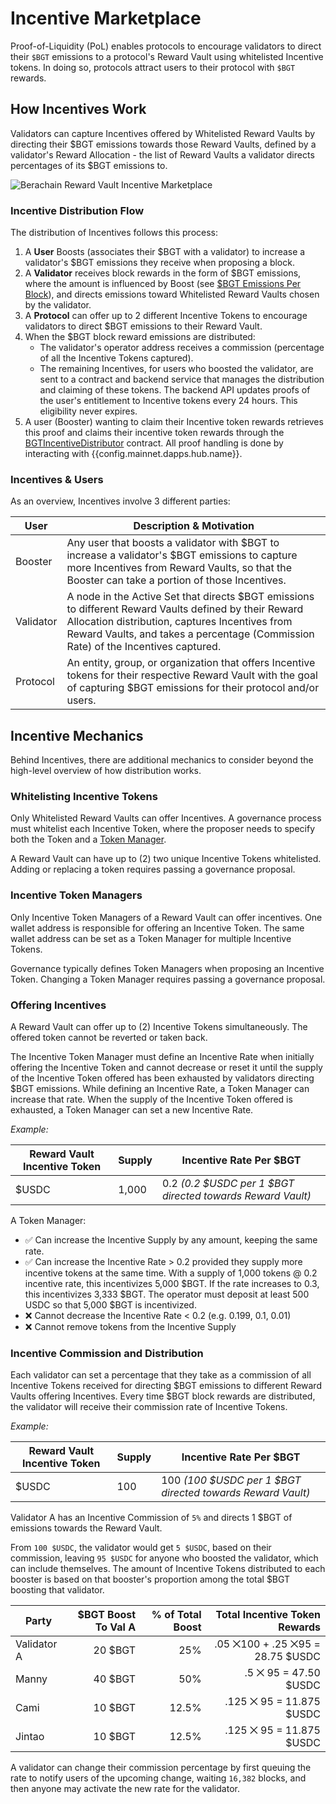 <script setup>
  import config from '@berachain/config/constants.json';
</script>

# Incentive Marketplace

Proof-of-Liquidity (PoL) enables protocols to encourage validators to direct their `$BGT` emissions to a protocol's Reward Vault using whitelisted Incentive tokens. In doing so, protocols attract users to their protocol with `$BGT` rewards.

## How Incentives Work

Validators can capture Incentives offered by Whitelisted Reward Vaults by directing their $BGT emissions towards those Reward Vaults, defined by a validator's Reward Allocation - the list of Reward Vaults a validator directs percentages of its $BGT emissions to.

![Berachain Reward Vault Incentive Marketplace](/assets/berachain-incentive-marketplace.png)

### Incentive Distribution Flow

The distribution of Incentives follows this process:

1. A **User** Boosts (associates their $BGT with a validator) to increase a validator's $BGT emissions they receive when proposing a block.
2. A **Validator** receives block rewards in the form of $BGT emissions, where the amount is influenced by Boost (see [\$BGT Emissions Per Block](/learn/pol/bgtmath#bgt-emissions-per-block)), and directs emissions toward Whitelisted Reward Vaults chosen by the validator.
3. A **Protocol** can offer up to 2 different Incentive Tokens to encourage validators to direct $BGT emissions to their Reward Vault.
4. When the $BGT block reward emissions are distributed:
   - The validator's operator address receives a commission (percentage of all the Incentive Tokens captured).
   - The remaining Incentives, for users who boosted the validator, are sent to a contract and backend service that manages the distribution and claiming of these tokens. The backend API updates proofs of the user's entitlement to Incentive tokens every 24 hours. This eligibility never expires.
5. A user (Booster) wanting to claim their Incentive token rewards retrieves this proof and claims their incentive token rewards through the [BGTIncentiveDistributor](/developers/contracts/bgtincentivedistributor) contract. All proof handling is done by interacting with <a :href="config.mainnet.dapps.hub.url">{{config.mainnet.dapps.hub.name}}</a>. 

### Incentives & Users

As an overview, Incentives involve 3 different parties:

| User      | Description & Motivation                                                                                                                                                                                                                      |
| --------- | --------------------------------------------------------------------------------------------------------------------------------------------------------------------------------------------------------------------------------------------- |
| Booster   | Any user that boosts a validator with $BGT to increase a validator's $BGT emissions to capture more Incentives from Reward Vaults, so that the Booster can take a portion of those Incentives.                              |
| Validator | A node in the Active Set that directs $BGT emissions to different Reward Vaults defined by their Reward Allocation distribution, captures Incentives from Reward Vaults, and takes a percentage (Commission Rate) of the Incentives captured. |
| Protocol  | An entity, group, or organization that offers Incentive tokens for their respective Reward Vault with the goal of capturing $BGT emissions for their protocol and/or users.                                                                   |

## Incentive Mechanics

Behind Incentives, there are additional mechanics to consider beyond the high-level overview of how distribution works.

### Whitelisting Incentive Tokens

Only Whitelisted Reward Vaults can offer Incentives. A governance process must whitelist each Incentive Token, where the proposer needs to specify both the Token and a [Token Manager](#incentive-token-managers).

A Reward Vault can have up to (2) two unique Incentive Tokens whitelisted. Adding or replacing a token requires passing a governance proposal.

### Incentive Token Managers

Only Incentive Token Managers of a Reward Vault can offer incentives. One wallet address is responsible for offering an Incentive Token. The same wallet address can be set as a Token Manager for multiple Incentive Tokens.

Governance typically defines Token Managers when proposing an Incentive Token.
Changing a Token Manager requires passing a governance proposal.

### Offering Incentives

A Reward Vault can offer up to (2) Incentive Tokens simultaneously. The offered token cannot be reverted or taken back.

The Incentive Token Manager must define an Incentive Rate when initially offering the Incentive Token and cannot decrease or reset it until the supply of the Incentive Token offered has been exhausted by validators directing $BGT emissions. While defining an Incentive Rate, a Token Manager can increase that rate. When the supply of the Incentive Token offered is exhausted, a Token Manager can set a new Incentive Rate.

_Example:_

| Reward Vault Incentive Token | Supply | Incentive Rate Per $BGT                                    | 
| ---------------------------- | ------ | ---------------------------------------------------------- |
| $USDC                        | 1,000   | 0.2 _(0.2 $USDC per 1 $BGT directed towards Reward Vault)_ |

A Token Manager:

- ✅ Can increase the Incentive Supply by any amount, keeping the same rate.
- ✅ Can increase the Incentive Rate > 0.2 provided they supply more incentive tokens at the same time. With a supply of 1,000 tokens @ 0.2 incentive rate, this incentivizes 5,000 $BGT. If the rate increases to 0.3, this incentivizes 3,333 $BGT. The operator must deposit at least 500 USDC so that 5,000 $BGT is incentivized.
- ❌ Cannot decrease the Incentive Rate < 0.2 (e.g. 0.199, 0.1, 0.01)
- ❌ Cannot remove tokens from the Incentive Supply


### Incentive Commission and Distribution

Each validator can set a percentage that they take as a commission of all Incentive Tokens received for directing $BGT emissions to different Reward Vaults offering Incentives. Every time $BGT block rewards are distributed, the validator will receive their commission rate of Incentive Tokens.

_Example:_

| Reward Vault Incentive Token | Supply | Incentive Rate Per $BGT                                    |
| ---------------------------- | ------ | ---------------------------------------------------------- |
| $USDC                        | 100    | 100 _(100 $USDC per 1 $BGT directed towards Reward Vault)_ |

Validator A has an Incentive Commission of `5%` and directs 1 $BGT of emissions towards the Reward Vault.

From `100 $USDC`, the validator would get `5 $USDC`, based on their commission, leaving `95 $USDC` for anyone who boosted the validator, which can include themselves.  The amount of Incentive Tokens distributed to each booster is based on that booster's proportion among the total $BGT boosting that validator.

| Party       | $BGT Boost To Val A | % of Total Boost | Total Incentive Token Rewards         |
| ----------- | -------------------:| ----------------:| -------------------------------------:|
| Validator A | 20 $BGT             | 25%              |     .05 ⨉100 + .25 ⨉95 = 28.75 $USDC|
| Manny       | 40 $BGT             | 50%              |                  .5 ⨉ 95 = 47.50 $USDC|
| Cami        | 10 $BGT             | 12.5%            |               .125 ⨉ 95 = 11.875 $USDC|
| Jintao      | 10 $BGT             | 12.5%            |               .125 ⨉ 95 = 11.875 $USDC|

A validator can change their commission percentage by first queuing the rate to notify users of the upcoming change, waiting `16,382` blocks, and then anyone may activate the new rate for the validator.

